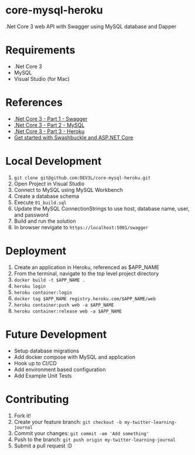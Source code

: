 # core-mysql-heroku
.Net Core 3 web API with Swagger using MySQL database and Dapper

# Requirements

* .Net Core 3
* MySQL
* Visual Studio (for Mac)

# References

* [.Net Core 3 - Part 1 - Swagger](https://dev.to/lucianopereira86/net-core-3-part-1-swagger-2bkf)
* [.Net Core 3 - Part 2 - MySQL](https://dev.to/lucianopereira86/net-core-web-api-part-2-mysql-3bje)
* [.Net Core 3 - Part 3 - Heroku](https://dev.to/lucianopereira86/net-core-web-api-part-3-heroku-284j)
* [Get started with Swashbuckle and ASP.NET Core](https://docs.microsoft.com/en-us/aspnet/core/tutorials/getting-started-with-swashbuckle?view=aspnetcore-3.1&tabs=visual-studio)

# Local Development

1. `git clone git@github.com:DEV3L/core-mysql-heroku.git`
2. Open Project in Visual Studio
3. Connect to MySQL using MySQL Workbench
4. Create a database schema
5. Execute `01_build.sql`
6. Update the MySQL ConnectionStrings to use host, database name, user, and password 
7. Build and run the solution
8. In browser nevigate to `https://localhost:5001/swagger`

# Deployment

1. Create an application in Heroku, referenced as $APP_NAME
2. From the terminal, navigate to the top level project directory
3. `docker build -t $APP_NAME .`
4. `heroku login`
5. `heroku container:login`
6. `docker tag $APP_NAME registry.heroku.com/$APP_NAME/web`
7. `heroku container:push web -a $APP_NAME`
8. `heroku container:release web -a $APP_NAME`

# Future Development

* Setup database migrations
* Add docker compose with MySQL and application
* Hook up to CI/CD
* Add environment based configuration
* Add Example Unit Tests

# Contributing

1. Fork it!
2. Create your feature branch: `git checkout -b my-twitter-learning-journal`
3. Commit your changes: `git commit -am 'Add something'`
4. Push to the branch: `git push origin my-twitter-learning-journal`
5. Submit a pull request :D
